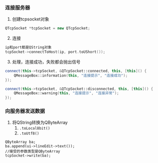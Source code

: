 ### 连接服务器
1. 创建tcpsocket对象
```c++
QTcpSocket *tcpSocket = new QTcpSocket;
```
2. 连接
```c++
ip和port都是QString对象
tcpSocket->connectToHost(ip, port.toUShort());
```
3. 处理，连接成功，失败都会抛出信号
```c++
connect(this->tcpSocket, &QTcpSocket::connected, this, [this]() {
    QMessageBox::information(this, "连接提示", "连接成功");
});

connect(this->tcpSocket, &QTcpSocket::disconnected, this, [this]() {
    QMessageBox::warning(this, "连接提示", "连接异常");
});
```
### 向服务器发送数据
1. 将QString转换为QByteArray
	1. `.toLocal8bit()`
	2. `.toUtf8()`
```
QByteArray ba;
ba.append(ui->lineEdit->text());
//接受的参数类型是QByteArray
tcpSocket->write(ba);
```
